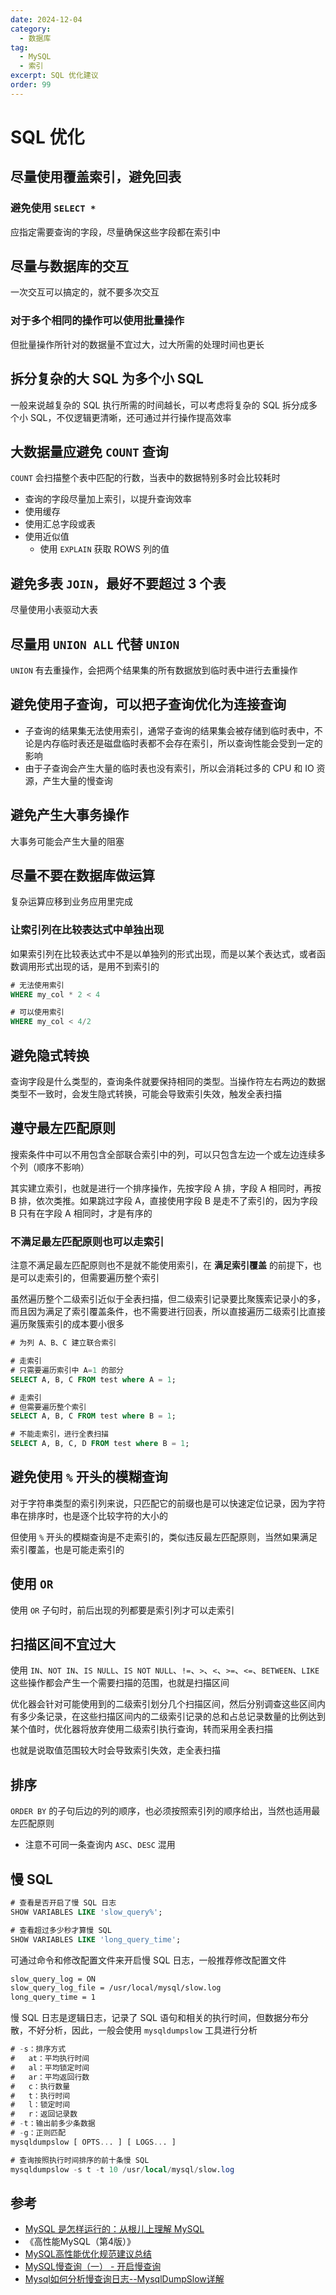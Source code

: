 ```yaml
---
date: 2024-12-04
category:
  - 数据库
tag:
  - MySQL
  - 索引
excerpt: SQL 优化建议
order: 99
---
```


# SQL 优化

## 尽量使用覆盖索引，避免回表

### 避免使用 `SELECT *`

应指定需要查询的字段，尽量确保这些字段都在索引中

## 尽量与数据库的交互

一次交互可以搞定的，就不要多次交互

### 对于多个相同的操作可以使用批量操作

但批量操作所针对的数据量不宜过大，过大所需的处理时间也更长

## 拆分复杂的大 SQL 为多个小 SQL

一般来说越复杂的 SQL 执行所需的时间越长，可以考虑将复杂的 SQL 拆分成多个小 SQL，不仅逻辑更清晰，还可通过并行操作提高效率

## 大数据量应避免 `COUNT` 查询

`COUNT` 会扫描整个表中匹配的行数，当表中的数据特别多时会比较耗时

- 查询的字段尽量加上索引，以提升查询效率
- 使用缓存
- 使用汇总字段或表
- 使用近似值
  - 使用 `EXPLAIN` 获取 ROWS 列的值

## 避免多表 `JOIN`，最好不要超过 3 个表

尽量使用小表驱动大表

## 尽量用 `UNION ALL` 代替 `UNION`

`UNION` 有去重操作，会把两个结果集的所有数据放到临时表中进行去重操作

## 避免使用子查询，可以把子查询优化为连接查询

- 子查询的结果集无法使用索引，通常子查询的结果集会被存储到临时表中，不论是内存临时表还是磁盘临时表都不会存在索引，所以查询性能会受到一定的影响
- 由于子查询会产生大量的临时表也没有索引，所以会消耗过多的 CPU 和 IO 资源，产生大量的慢查询

## 避免产生大事务操作

大事务可能会产生大量的阻塞

## 尽量不要在数据库做运算

复杂运算应移到业务应用里完成

### 让索引列在比较表达式中单独出现

如果索引列在比较表达式中不是以单独列的形式出现，而是以某个表达式，或者函数调用形式出现的话，是用不到索引的

```sql
# 无法使用索引
WHERE my_col * 2 < 4

# 可以使用索引
WHERE my_col < 4/2
```

## 避免隐式转换

查询字段是什么类型的，查询条件就要保持相同的类型。当操作符左右两边的数据类型不一致时，会发生隐式转换，可能会导致索引失效，触发全表扫描

## 遵守最左匹配原则

搜索条件中可以不用包含全部联合索引中的列，可以只包含左边一个或左边连续多个列（顺序不影响）

其实建立索引，也就是进行一个排序操作，先按字段 A 排，字段 A 相同时，再按 B 排，依次类推。如果跳过字段 A，直接使用字段 B 是走不了索引的，因为字段 B 只有在字段 A 相同时，才是有序的

### 不满足最左匹配原则也可以走索引

注意不满足最左匹配原则也不是就不能使用索引，在 **满足索引覆盖** 的前提下，也是可以走索引的，但需要遍历整个索引

虽然遍历整个二级索引近似于全表扫描，但二级索引记录要比聚簇索记录小的多，而且因为满足了索引覆盖条件，也不需要进行回表，所以直接遍历二级索引比直接遍历聚簇索引的成本要小很多

```sql
# 为列 A、B、C 建立联合索引

# 走索引
# 只需要遍历索引中 A=1 的部分
SELECT A, B, C FROM test where A = 1;

# 走索引
# 但需要遍历整个索引
SELECT A, B, C FROM test where B = 1;

# 不能走索引，进行全表扫描
SELECT A, B, C, D FROM test where B = 1;
```

## 避免使用 `%` 开头的模糊查询

对于字符串类型的索引列来说，只匹配它的前缀也是可以快速定位记录，因为字符串在排序时，也是逐个比较字符的大小的

但使用 `%` 开头的模糊查询是不走索引的，类似违反最左匹配原则，当然如果满足索引覆盖，也是可能走索引的

## 使用 `OR`

使用 `OR` 子句时，前后出现的列都要是索引列才可以走索引

## 扫描区间不宜过大

使用 `IN`、`NOT IN`、`IS NULL`、`IS NOT NULL`、`!=`、`>`、`<`、`>=`、`<=`、`BETWEEN`、`LIKE` 这些操作都会产生一个需要扫描的范围，也就是扫描区间

优化器会针对可能使用到的二级索引划分几个扫描区间，然后分别调查这些区间内有多少条记录，在这些扫描区间内的二级索引记录的总和占总记录数量的比例达到某个值时，优化器将放弃使用二级索引执行查询，转而采用全表扫描

也就是说取值范围较大时会导致索引失效，走全表扫描

## 排序

`ORDER BY` 的子句后边的列的顺序，也必须按照索引列的顺序给出，当然也适用最左匹配原则

- 注意不可同一条查询内 `ASC`、`DESC` 混用

## 慢 SQL

```sql
# 查看是否开启了慢 SQL 日志
SHOW VARIABLES LIKE 'slow_query%';

# 查看超过多少秒才算慢 SQL
SHOW VARIABLES LIKE 'long_query_time';
```

可通过命令和修改配置文件来开启慢 SQL 日志，一般推荐修改配置文件

```bash
slow_query_log = ON
slow_query_log_file = /usr/local/mysql/slow.log
long_query_time = 1
```

慢 SQL 日志是逻辑日志，记录了 SQL 语句和相关的执行时间，但数据分布分散，不好分析，因此，一般会使用 `mysqldumpslow` 工具进行分析

```sql
# -s：排序方式
#   at：平均执行时间
#   al：平均锁定时间
#   ar：平均返回行数
#   c：执行数量
#   t：执行时间
#   l：锁定时间
#   r：返回记录数
# -t：输出前多少条数据
# -g：正则匹配
mysqldumpslow [ OPTS... ] [ LOGS... ]

# 查询按照执行时间排序的前十条慢 SQL
mysqldumpslow -s t -t 10 /usr/local/mysql/slow.log
```

## 参考

- [MySQL 是怎样运行的：从根儿上理解 MySQL](https://juejin.cn/book/6844733769996304392)
- 《高性能MySQL（第4版）》
- [MySQL高性能优化规范建议总结](https://javaguide.cn/database/mysql/mysql-high-performance-optimization-specification-recommendations.html)
- [MySQL慢查询（一） - 开启慢查询](https://www.cnblogs.com/luyucheng/p/6265594.html)
- [Mysql如何分析慢查询日志--MysqlDumpSlow详解](https://www.cnblogs.com/yuanwanli/p/9024716.html)
